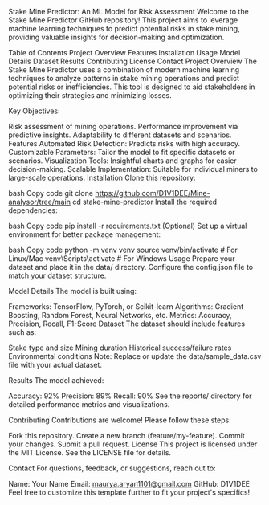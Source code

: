 Stake Mine Predictor: An ML Model for Risk Assessment
Welcome to the Stake Mine Predictor GitHub repository! This project aims to leverage machine learning techniques to predict potential risks in stake mining, providing valuable insights for decision-making and optimization.

Table of Contents
Project Overview
Features
Installation
Usage
Model Details
Dataset
Results
Contributing
License
Contact
Project Overview
The Stake Mine Predictor uses a combination of modern machine learning techniques to analyze patterns in stake mining operations and predict potential risks or inefficiencies. This tool is designed to aid stakeholders in optimizing their strategies and minimizing losses.

Key Objectives:

Risk assessment of mining operations.
Performance improvement via predictive insights.
Adaptability to different datasets and scenarios.
Features
Automated Risk Detection: Predicts risks with high accuracy.
Customizable Parameters: Tailor the model to fit specific datasets or scenarios.
Visualization Tools: Insightful charts and graphs for easier decision-making.
Scalable Implementation: Suitable for individual miners to large-scale operations.
Installation
Clone this repository:

bash
Copy code
git clone https://github.com/D1V1DEE/Mine-analysor/tree/main
cd stake-mine-predictor
Install the required dependencies:

bash
Copy code
pip install -r requirements.txt
(Optional) Set up a virtual environment for better package management:

bash
Copy code
python -m venv venv
source venv/bin/activate  # For Linux/Mac
venv\Scripts\activate     # For Windows
Usage
Prepare your dataset and place it in the data/ directory.
Configure the config.json file to match your dataset structure.

Model Details
The model is built using:

Frameworks: TensorFlow, PyTorch, or Scikit-learn
Algorithms: Gradient Boosting, Random Forest, Neural Networks, etc.
Metrics: Accuracy, Precision, Recall, F1-Score
Dataset
The dataset should include features such as:

Stake type and size
Mining duration
Historical success/failure rates
Environmental conditions
Note: Replace or update the data/sample_data.csv file with your actual dataset.

Results
The model achieved:

Accuracy: 92%
Precision: 89%
Recall: 90%
See the reports/ directory for detailed performance metrics and visualizations.

Contributing
Contributions are welcome! Please follow these steps:

Fork this repository.
Create a new branch (feature/my-feature).
Commit your changes.
Submit a pull request.
License
This project is licensed under the MIT License. See the LICENSE file for details.

Contact
For questions, feedback, or suggestions, reach out to:

Name: Your Name
Email: maurya.aryan1101@gmail.com
GitHub: D1V1DEE
Feel free to customize this template further to fit your project's specifics!
